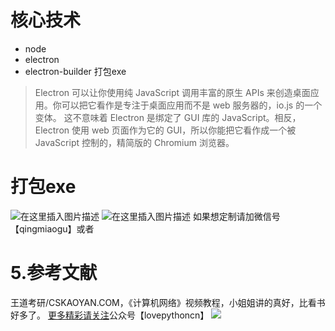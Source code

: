 
# 核心技术
- node
- electron
- electron-builder 打包exe
> Electron 可以让你使用纯 JavaScript 调用丰富的原生 APIs 来创造桌面应用。你可以把它看作是专注于桌面应用而不是 web 服务器的，io.js 的一个变体。
> 这不意味着 Electron 是绑定了 GUI 库的 JavaScript。相反，Electron 使用 web 页面作为它的 GUI，所以你能把它看作成一个被 JavaScript 控制的，精简版的 Chromium 浏览器。


# 打包exe
![在这里插入图片描述](https://img-blog.csdnimg.cn/20210131232620968.png?x-oss-process=image/watermark,type_ZmFuZ3poZW5naGVpdGk,shadow_10,text_aHR0cHM6Ly9ibG9nLmNzZG4ubmV0L2h1YW5nbWluZ2xlaWx1bw==,size_16,color_FFFFFF,t_70)
![在这里插入图片描述](https://img-blog.csdnimg.cn/20210131232620754.png?x-oss-process=image/watermark,type_ZmFuZ3poZW5naGVpdGk,shadow_10,text_aHR0cHM6Ly9ibG9nLmNzZG4ubmV0L2h1YW5nbWluZ2xlaWx1bw==,size_16,color_FFFFFF,t_70)
如果想定制请加微信号【qingmiaogu】或者

# 5.参考文献
王道考研/CSKAOYAN.COM，《计算机网络》视频教程，小姐姐讲的真好，比看书好多了。
[更多精彩请关注](http://www.qingmiaokeji.cn)公众号【lovepythoncn】
![](https://cdn.nlark.com/yuque/0/2020/png/354158/1581867594897-7f03d6d1-a393-4853-83d9-20a53085ab3a.png#align=left&display=inline&height=150&originHeight=150&originWidth=150&size=0&status=done&style=none&width=150#align=left&display=inline&height=150&originHeight=150&originWidth=150&status=done&style=none&width=150#align=left&display=inline&height=150&originHeight=150&originWidth=150&status=done&style=none&width=150)
